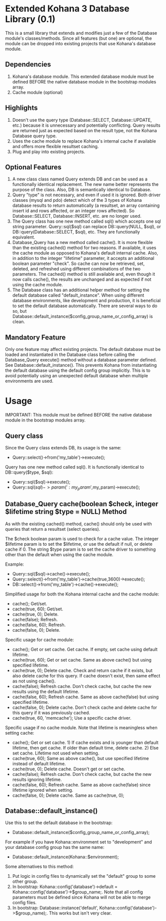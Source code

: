 Extended Kohana 3 Database Library (0.1)
=======================================

This is a small library that extends and modifies just a few of the Database module's classes/methods. Since all features (but one) are optional, the module can be dropped into existing projects that use Kohana's database module.

Dependencies
------------

1. Kohana's database module. This extended database module must be defined BEFORE the native database module in the bootstrap modules array.
2. Cache module (optional)

Highlights
----------

1. Doesn't use the query type (Database::SELECT, Database::UPDATE, etc.) because it is unnecessary and potentially conflicting. Query results are returned just as expected based on the result type, not the Kohana Database query type. 
2. Uses the cache module to replace Kohana's internal cache if available and offers more flexible resultset caching. 
3. Plug and play into existing projects.

Optional Features
-----------------

1. A new class class named Query extends DB and can be used as a functionally identical replacement. The new name better represents the purpose of the class. Also, DB is semantically identical to Database.
2. Query "type" is not necessary, and even if used it is ignored. Both driver classes (mysql and pdo) detect which of the 3 types of Kohana database results to return automatically (a resultset, an array containing insert id and rows affected, or an integer rows affected). So Database::SELECT, Database::INSERT, etc. are no longer used.
3. The Query class has one new method called sql() which accepts one sql string parameter. Query::sql($sql) can replace DB::query(NULL, $sql), or DB::query(Database::SELECT, $sql), etc. They are functionally equivalent. 
4. Database_Query has a new method called cache(). It is more flexible than the existing cached() method for two reasons. If available, it uses the cache module as opposed to Kohana's default internal cache. Also, in addition to the integer "lifetime" parameter, it accepts an additional boolean parameter "check". So cache can now be retrieved, set, deleted, and refreshed using different combinations of the two parameters. The cached() method is still available and, even though it now calls cache(), the results are unchanged and as expected if not using the cache module.  
5. The Database class has an additional helper method for setting the default database called "default_instance". When using different database environments, like development and production, it is beneficial to set the default database automatically. There are several ways to do so, but Database::default_instance($config_group_name_or_config_array) is clean.

Mandatory Feature
-----------------

Only one feature may affect existing projects. The default database must be loaded and instantiated in the Database class before calling the Database_Query execute() method without a database parameter defined. See Database::default_instance(). This prevents Kohana from instantiating the default database using the default config group implicitly. This is to avoid potentially using an unexpected default database when multiple environments are used.


Usage
=====

IMPORTANT: This module must be defined BEFORE the native database module in the bootstrap modules array.

Query class
-----------

Since the Query class extends DB, its usage is the same:

- Query::select()->from('my_table')->execute();

Query has one new method called sql(). It is functionally identical to DB::query($type, $sql):

- Query::sql($sql)->execute();
- Query::sql($sql)->param(':my_param',$my_param)->execute();

Database_Query cache(boolean $check, integer $lifetime string $type = NULL) Method
----------------------------------------------------------------------------------

As with the existing cached() method, cache() should only be used with queries that return a resultset (select queries).

The $check boolean param is used to check for a cache value.
The integer $lifetime param is to set the $lifetime, or use the default if null, or delete cache if 0.
The string $type param is to set the cache driver to something other than the default when using the cache module.

Example:

- Query::sql($sql)->cache()->execute();
- Query::select()->from('my_table')->cache(true,3600)->execute();
- DB::select()->from('my_table')->cache()->execute();

Simplified usage for both the Kohana internal cache and the cache module:

- cache(); Get/set.
- cache(true, 60); Get/set.
- cache(true, 0); Delete.
- cache(false); Refresh.
- cache(false, 60); Refresh.
- cache(false, 0); Delete.

Specific usage for cache module:

- cache(); Get or set cache. Get cache. If empty, set cache using default lifetime.
- cache(true, 60); Get or set cache. Same as above cache() but using specified lifetime.
- cache(true, 0); Delete cache. Check and return cache if it exists, but also delete cache for this query. If cache doesn't exist, then same effect as not using cache().
- cache(false); Refresh cache. Don't check cache, but cache the new results using the default lifetime.
- cache(false, 60); Refresh cache. Same as above cache(false) but using specified lifetime.
- cache(false, 0); Delete cache. Don't check cache and delete cache for this query if it was previously cached.
- cache(true, 60, 'memcache'); Use a specific cache driver.

Specific usage if no cache module. Note that lifetime is meaningless when setting cache:

- cache(); Get or set cache. 
			1) If cache exists and is younger than default lifetime, then get cache. If older than default time, delete cache.
 		    2) Else set cache. Lifetime not used when setting.
- cache(true, 60); Same as above cache(), but use specified lifetime instead of default lifetime.
- cache(true, 0); Delete cache. Doesn't get or set cache.
- cache(false); Refresh cache. Don't check cache, but cache the new results ignoring lifetime.
- cache(false, 60); Refresh cache. Same as above cache(false) since lifetime ignored when setting.
- cache(false, 0); Delete cache. Same as cache(true, 0);

Database::default_instance()
----------------------------

Use this to set the default database in the bootstrap:

- Database::default_instance($config_group_name_or_config_array);

For example if you have Kohana::environment set to "development" and your database config group has the same name:

- Database::default_instance(Kohana::$environment);

Some alternatives to this method:

1. Put logic in config files to dynamically set the "default" group to some other group.
2. In bootstrap: Kohana::config('database')->default = Kohana::config('database')->$group_name;. Note that all config parameters must be defined since Kohana will not be able to merge config files.
3. In bootstrap: Database::instance('default', Kohana::config('database')->$group_name);. This works but isn't very clear.

